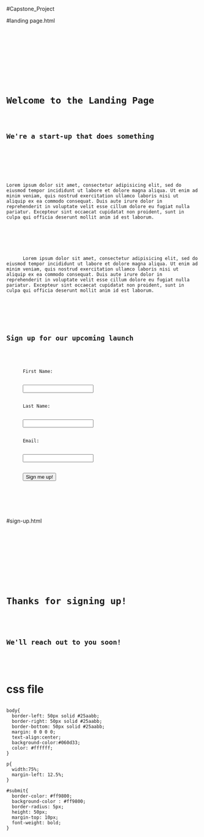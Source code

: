 #Capstone_Project

#landing page.html
<pre><code>
<!DOCTYPE html>
<html>
  <head>
    <meta charset="utf-8">
    <title>Landing Page</title>
    <link rel="stylesheet" href="Capstone_Project.css">
  </head>
  <body>
    <h1>Welcome to the Landing Page</h1>
    <h2>We're a start-up that does something</h2>
    <br>
    <br>
    <p>Lorem ipsum dolor sit amet, consectetur adipisicing elit, sed do eiusmod tempor incididunt ut labore et dolore magna aliqua. Ut enim ad minim veniam, quis nostrud exercitation ullamco laboris nisi ut aliquip ex ea commodo consequat. Duis aute irure dolor in reprehenderit in voluptate velit esse cillum dolore eu fugiat nulla pariatur. Excepteur sint occaecat cupidatat non proident, sunt in culpa qui officia deserunt mollit anim id est laborum.</p>
    <br>
    <p>
      Lorem ipsum dolor sit amet, consectetur adipisicing elit, sed do eiusmod tempor incididunt ut labore et dolore magna aliqua. Ut enim ad minim veniam, quis nostrud exercitation ullamco laboris nisi ut aliquip ex ea commodo consequat. Duis aute irure dolor in reprehenderit in voluptate velit esse cillum dolore eu fugiat nulla pariatur. Excepteur sint occaecat cupidatat non proident, sunt in culpa qui officia deserunt mollit anim id est laborum.
    </p>
    <br>
    <h2>Sign up for our upcoming launch</h2>

    <form action="Capstone_Project_Sign_Up.html" method="get">
      <label for="first_name">First Name:</label>
      <br>
      <input type="text" name ="first_name">
      <br>
      <label for="first_name">Last Name:</label>
      <br>
      <input type="text" name ="last_name">
      <br>
      <label for="email">Email:</label>
      <br>
      <input type="email" name ="email">
      <br>
      <input type="submit" value="Sign me up!" id="submit">
    </form>
  </body>
</html>

</code></pre>

#sign-up.html
<pre><code>
<!DOCTYPE html>
<html>
  <head>
    <meta charset="utf-8">
    <title>Thank you</title>
    <link rel="stylesheet" href="Capstone_Project.css">
  </head>
  <body>
    <h1>Thanks for signing up!</h1>

    <h2>We'll reach out to you soon!</h2>
  </body>
</html>
</code></pre>

# css file
<pre><code>
body{
  border-left: 50px solid #25aabb;
  border-right: 50px solid #25aabb;
  border-bottom: 50px solid #25aabb;
  margin: 0 0 0 0;
  text-align:center;
  background-color:#060d33;
  color: #ffffff;
}

p{
  width:75%;
  margin-left: 12.5%;
}

#submit{
  border-color: #ff9800;
  background-color : #ff9800;
  border-radius: 5px;
  height: 50px;
  margin-top: 10px;
  font-weight: bold;
}

</code></pre>
